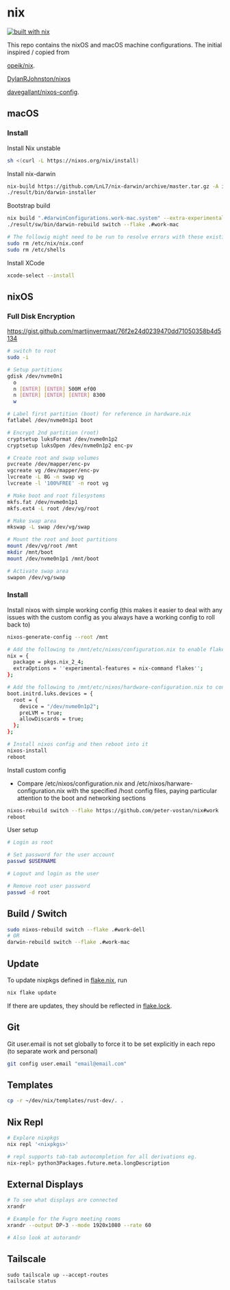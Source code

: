 # nix

[![built with nix](https://builtwithnix.org/badge.svg)](https://builtwithnix.org)

This repo contains the nixOS and macOS machine configurations.
The initial inspired / copied from

[opeik/nix](https://github.com/opeik/nix).

[DylanRJohnston/nixos](https://github.com/DylanRJohnston/nixos)

[davegallant/nixos-config](https://github.com/davegallant/nix-config).

## macOS

### Install

Install Nix unstable
```sh
sh <(curl -L https://nixos.org/nix/install)
```

Install nix-darwin
```sh
nix-build https://github.com/LnL7/nix-darwin/archive/master.tar.gz -A installer && \
./result/bin/darwin-installer
```

Bootstrap build
```sh
nix build ".#darwinConfigurations.work-mac.system" --extra-experimental-features 'nix-command flakes'
./result/sw/bin/darwin-rebuild switch --flake .#work-mac

# The followig might need to be run to resolve errors with these existing files
sudo rm /etc/nix/nix.conf
sudo rm /etc/shells
```

Install XCode
```sh
xcode-select --install
```

## nixOS

### Full Disk Encryption

https://gist.github.com/martijnvermaat/76f2e24d0239470dd71050358b4d5134

```sh
# switch to root
sudo -i

# Setup partitions
gdisk /dev/nvme0n1
  o
  n [ENTER] [ENTER] 500M ef00
  n [ENTER] [ENTER] [ENTER] 8300
  w

# Label first partition (boot) for reference in hardware.nix
fatlabel /dev/nvme0n1p1 boot

# Encrypt 2nd partition (root)
cryptsetup luksFormat /dev/nvme0n1p2
cryptsetup luksOpen /dev/nvme0n1p2 enc-pv

# Create root and swap volumes
pvcreate /dev/mapper/enc-pv
vgcreate vg /dev/mapper/enc-pv
lvcreate -L 8G -n swap vg
lvcreate -l '100%FREE' -n root vg

# Make boot and root filesystems
mkfs.fat /dev/nvme0n1p1
mkfs.ext4 -L root /dev/vg/root

# Make swap area
mkswap -L swap /dev/vg/swap

# Mount the root and boot partitions
mount /dev/vg/root /mnt
mkdir /mnt/boot
mount /dev/nvme0n1p1 /mnt/boot

# Activate swap area
swapon /dev/vg/swap
```

### Install

Install nixos with simple working config (this makes it easier to deal with any issues with the custom config as you always have a working config to roll back to)
```sh
nixos-generate-config --root /mnt

# Add the following to /mnt/etc/nixos/configuration.nix to enable flakes
nix = {
  package = pkgs.nix_2_4;
  extraOptions = ''experimental-features = nix-command flakes'';
};

# Add the following to /mnt/etc/nixos/hardware-configuration.nix to configure the encrypted root drive
boot.initrd.luks.devices = {
  root = {
    device = "/dev/nvme0n1p2";
    preLVM = true;
    allowDiscards = true;
  };
};

# Install nixos config and then reboot into it
nixos-install
reboot
```

Install custom config
 - Compare /etc/nixos/configuration.nix and /etc/nixos/harware-configuration.nix with the specified /host config files, paying particular attention to the boot and networking sections
```sh
nixos-rebuild switch --flake https://github.com/peter-vostan/nix#work
reboot
```

User setup
```sh
# Login as root

# Set password for the user account
passwd $USERNAME

# Logout and login as the user

# Remove root user password
passwd -d root
```

## Build / Switch

```sh
sudo nixos-rebuild switch --flake .#work-dell
# OR
darwin-rebuild switch --flake .#work-mac
```

## Update

To update nixpkgs defined in [flake.nix](./flake.nix), run

```sh
nix flake update
```

If there are updates, they should be reflected in [flake.lock](./flake.lock).

## Git

Git user.email is not set globally to force it to be set explicitly in each repo (to separate work and personal)

```sh
git config user.email "email@email.com"
```

## Templates

```sh
cp -r ~/dev/nix/templates/rust-dev/. .
```

## Nix Repl

```sh
# Explore nixpkgs
nix repl '<nixpkgs>'

# repl supports tab-tab autocompletion for all derivations eg.
nix-repl> python3Packages.future.meta.longDescription
```

## External Displays

```sh
# To see what displays are connected
xrandr

# Example for the Fugro meeting rooms
xrandr --output DP-3 --mode 1920x1080 --rate 60

# Also look at autorandr
```

## Tailscale

```
sudo tailscale up --accept-routes
tailscale status
```
